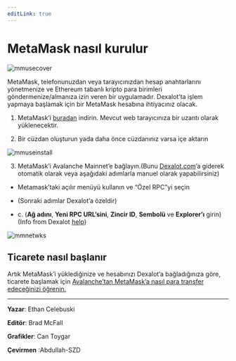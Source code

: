 ```yaml
---
editLink: true
---
```


# MetaMask nasıl kurulur

![mmusecover](/images/metamaskuse/mmusecover.png)

MetaMask, telefonunuzdan veya tarayıcınızdan hesap anahtarlarını yönetmenize ve Ethereum tabanlı kripto para birimleri göndermenize/almanıza izin veren bir uygulamadır. Dexalot’ta işlem yapmaya başlamak için bir MetaMask hesabına ihtiyacınız olacak.

<VidStack src="youtube/8V7r3vIm_Pc" />

1. MetaMask’i [buradan](https://metamask.io/) indirin. Mevcut web tarayıcınıza bir uzantı olarak yüklenecektir.

2. Bir cüzdan oluşturun yada daha önce cüzdanınız varsa içe aktarın


![mmuseinstall](/images/metamaskuse/mmuseinstall.png)

3. MetaMask’i Avalanche Mainnet’e bağlayın.(Bunu [Dexalot.com](https://dexalot.com/)’a giderek otomatik olarak veya aşağıdaki adımlarla manuel olarak yapabilirsiniz)

* Metamask’taki açılır menüyü kullanın ve “Özel RPC”yi seçin

* (Sonraki adımlar Dexalot’a özeldir)

* c. (**Ağ adını**, **Yeni RPC URL’sini**, **Zincir ID**, **Sembolü** ve **Explorer’ı** girin)
(Info from Dexalot [help](https://app.dexalot.com/help))

![mmnetwks](/images/metamaskuse/mmnetwks.png)

## Ticarete nasıl başlanır

Artık MetaMask’i yüklediğinize ve hesabınızı Dexalot’a bağladığınıza göre, ticarete başlamak için [Avalanche’tan MetaMask’a nasıl para transfer edeceğinizi öğrenin.](https://medium.com/dexalot/transfers-between-your-avalanche-and-metamask-wallets-60f226abf3e4)

---

**Yazar**: Ethan Celebuski

**Editör**: Brad McFall

**Grafikler**: Can Toygar

**Çevirmen** :Abdullah-SZD
